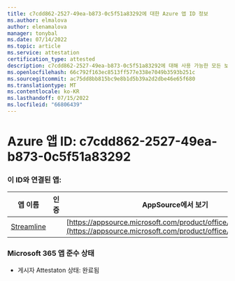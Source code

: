 ```yaml
---
title: c7cdd862-2527-49ea-b873-0c5f51a83292에 대한 Azure 앱 ID 정보
ms.author: elmalova
author: elenamalova
manager: tonybal
ms.date: 07/14/2022
ms.topic: article
ms.service: attestation
certification_type: attested
description: c7cdd862-2527-49ea-b873-0c5f51a83292에 대해 사용 가능한 모든 보안 및 규정 준수 정보입니다.
ms.openlocfilehash: 66c792f163ec8513ff577e338e7049b3593b251c
ms.sourcegitcommit: ac75dd8bb815bc9e8b1d5b39a2d2dbe46e65f680
ms.translationtype: MT
ms.contentlocale: ko-KR
ms.lasthandoff: 07/15/2022
ms.locfileid: "66806439"
---
```

# <a name="azure-app-id-c7cdd862-2527-49ea-b873-0c5f51a83292"></a>Azure 앱 ID: c7cdd862-2527-49ea-b873-0c5f51a83292


### <a name="apps-associated-with-this-id"></a>이 ID와 연결된 앱:
| **앱 이름** | **인증** | **AppSource에서 보기** |
|--------------|---------------|-----------------------|
| [Streamline](../forward/WA200004100.md) |  | [https://appsource.microsoft.com/product/office/WA200004100](https://appsource.microsoft.com/product/office/WA200004100) |

### <a name="microsoft-365-app-compliance-status"></a>Microsoft 365 앱 준수 상태
- 게시자 Attestaton 상태: 완료됨

